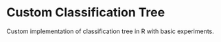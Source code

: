 # Custom Classification Tree
Custom implementation of classification tree in R with basic experiments.
